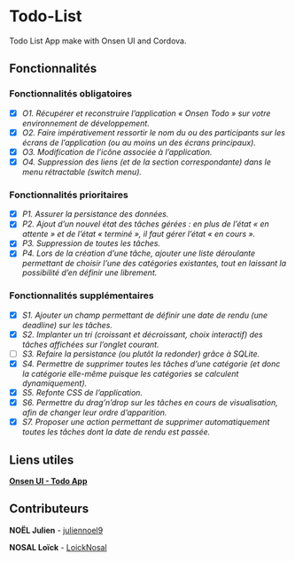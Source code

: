 # Todo-List
Todo List App make with Onsen UI and Cordova.

## Fonctionnalités

### Fonctionnalités obligatoires

- [x] *O1. Récupérer et reconstruire l’application « Onsen Todo » sur votre environnement de développement.*
- [x] *O2. Faire impérativement ressortir le nom du ou des participants sur les écrans de l’application
           (ou au moins un des écrans principaux).*
- [x] *O3. Modification de l’icône associée à l’application.*
- [x] *O4. Suppression des liens (et de la section correspondante) dans le menu rétractable (switch menu).*

### Fonctionnalités prioritaires
- [x] *P1. Assurer la persistance des données.*
- [x] *P2. Ajout d’un nouvel état des tâches gérées : en plus de l’état « en attente » et de l’état « terminé »,
           il faut gérer l’état « en cours ».*
- [x] *P3. Suppression de toutes les tâches.*
- [x] *P4. Lors de la création d’une tâche, ajouter une liste déroulante permettant de choisir l’une des
           catégories existantes, tout en laissant la possibilité d’en définir une librement.*

### Fonctionnalités supplémentaires
- [x] *S1. Ajouter un champ permettant de définir une date de rendu (une deadline) sur
           les tâches.*
- [x] *S2. Implanter un tri (croissant et décroissant, choix interactif) des tâches affichées sur l’onglet courant.*
- [ ] *S3. Refaire la persistance (ou plutôt la redonder) grâce à SQLite.*
- [x] *S4. Permettre de supprimer toutes les tâches d’une catégorie (et donc la catégorie elle-même puisque les catégories se calculent dynamiquement).*
- [x] *S5. Refonte CSS de l’application.*
- [x] *S6. Permettre du drag’n’drop sur les tâches en cours de visualisation, afin de
           changer leur ordre d’apparition.*
- [x] *S7. Proposer une action permettant de supprimer automatiquement toutes les tâches dont la date de rendu est passée.*

## Liens utiles
**[Onsen UI - Todo App](https://github.com/frandiox/OnsenUI-Todo-App)**

## Contributeurs
**NOËL Julien** - [juliennoel9](https://github.com/juliennoel9/Todo-List/commits?author=juliennoel9)

**NOSAL Loïck** - [LoickNosal](https://github.com/juliennoel9/Todo-List/commits?author=LoickNosal)
